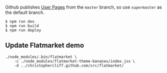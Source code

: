 Github publishes [User Pages][user pages] from the `master` branch, so use `supermaster` as the default branch.

```
$ npm run dev
$ npm run build
$ npm run deploy
```

[user pages]: https://help.github.com/articles/user-organization-and-project-pages#user--organization-pages

## Update Flatmarket demo

```
./node_modules/.bin/flatmarket \
    -c ./node_modules/flatmarket-theme-bananas/index.jsx \
    -d ../christophercliff.github.com/src/flatmarket/
```
